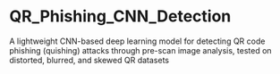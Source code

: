 # QR_Phishing_CNN_Detection
A lightweight CNN-based deep learning model for detecting QR code phishing (quishing) attacks through pre-scan image analysis, tested on distorted, blurred, and skewed QR datasets
